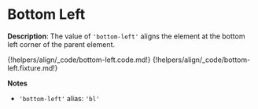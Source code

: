 # Bottom Left

__Description__: The value of `'bottom-left'` aligns the element at the bottom left corner of the parent element.

{!helpers/align/_code/bottom-left.code.md!}
{!helpers/align/_code/bottom-left.fixture.md!}

__Notes__

+ `'bottom-left'` alias: `'bl'`

<div class="cf"></div>
<div class="end"></div>

